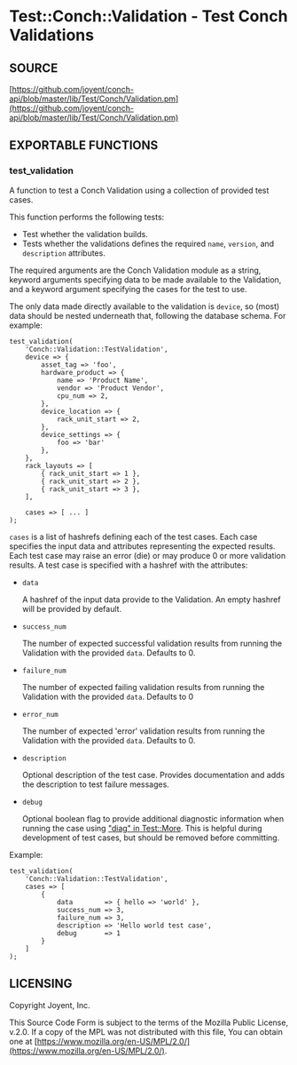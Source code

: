 # Test::Conch::Validation - Test Conch Validations

## SOURCE

[https://github.com/joyent/conch-api/blob/master/lib/Test/Conch/Validation.pm](https://github.com/joyent/conch-api/blob/master/lib/Test/Conch/Validation.pm)

## EXPORTABLE FUNCTIONS

### test\_validation

A function to test a Conch Validation using a collection of provided test cases.

This function performs the following tests:

- Test whether the validation builds.
- Tests whether the validations defines the required `name`, `version`,
and `description` attributes.

The required arguments are the Conch Validation module as a string, keyword
arguments specifying data to be made available to the Validation, and a keyword
argument specifying the cases for the test to use.

The only data made directly available to the validation is `device`, so (most) data
should be nested underneath that, following the database schema.
For example:

```
test_validation(
    'Conch::Validation::TestValidation',
    device => {
        asset_tag => 'foo',
        hardware_product => {
            name => 'Product Name',
            vendor => 'Product Vendor',
            cpu_num => 2,
        },
        device_location => {
            rack_unit_start => 2,
        },
        device_settings => {
            foo => 'bar'
        },
    },
    rack_layouts => [
        { rack_unit_start => 1 },
        { rack_unit_start => 2 },
        { rack_unit_start => 3 },
    ],

    cases => [ ... ]
);
```

`cases` is a list of hashrefs defining each of the test cases. Each case
specifies the input data and attributes representing the expected results. Each
test case may raise an error (die) or may produce 0 or more validation results.
A test case is specified with a hashref with the attributes:

- `data`

    A hashref of the input data provide to the Validation. An empty hashref will be provided by default.

- `success_num`

    The number of expected successful validation results from running the
    Validation with the provided `data`. Defaults to 0.

- `failure_num`

    The number of expected failing validation results from running the Validation
    with the provided `data`. Defaults to 0

- `error_num`

    The number of expected 'error' validation results from running the Validation
    with the provided `data`. Defaults to 0.

- `description`

    Optional description of the test case. Provides documentation and adds the
    description to test failure messages.

- `debug`

    Optional boolean flag to provide additional diagnostic information when running
    the case using ["diag" in Test::More](https://metacpan.org/pod/Test%3A%3AMore#diag). This is helpful during development of test
    cases, but should be removed before committing.

Example:

```
test_validation(
    'Conch::Validation::TestValidation',
    cases => [
        {
            data        => { hello => 'world' },
            success_num => 3,
            failure_num => 3,
            description => 'Hello world test case',
            debug       => 1
        }
    ]
);
```

## LICENSING

Copyright Joyent, Inc.

This Source Code Form is subject to the terms of the Mozilla Public License,
v.2.0. If a copy of the MPL was not distributed with this file, You can obtain
one at [https://www.mozilla.org/en-US/MPL/2.0/](https://www.mozilla.org/en-US/MPL/2.0/).
